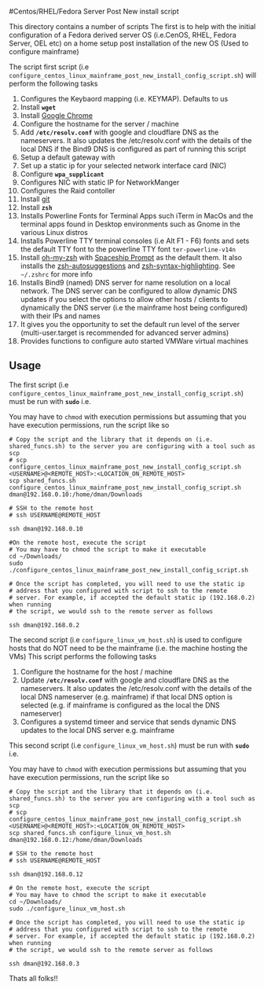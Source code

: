 #Centos/RHEL/Fedora Server Post New install script

This directory contains a number of scripts 
The first is to help with the initial configuration of a Fedora derived server OS (i.e.CenOS, RHEL, Fedora Server, OEL etc)
on a home setup post installation of the new OS (Used to configure mainframe)

The script first script (i.e `configure_centos_linux_mainframe_post_new_install_config_script.sh`)  will perform the following tasks
1) Configures the Keybaord mapping (i.e. KEYMAP). Defaults to us
2) Install **`wget`**
3) Install [Google Chrome](https://www.google.co.uk/chrome/)
4) Configure the hostname for the server / machine
5) Add **`/etc/resolv.conf`** with google and cloudflare DNS as the nameservers. It also updates the /etc/resolv.conf with the details of the local DNS if the Bind9 DNS is configured as part of running this script
6) Setup a default gateway with 
7) Set up a static ip for your selected network interface card (NIC)
8) Configure **`wpa_supplicant`**
9) Configures NIC with static IP for NetworkManger 
10) Configures the Raid contoller
11) Install [git](https://git-scm.com/about)
12) Install **`zsh`**
13) Installs Powerline Fonts for Terminal Apps such iTerm in MacOs and the terminal apps found in Desktop environments such as Gnome in the various Linux distros
14) Installs Powerline TTY terminal consoles (i.e Alt F1 - F6) fonts and sets the default TTY font to the powerline TTY font `ter-powerline-v14n`
15) Install [oh-my-zsh](https://github.com/ohmyzsh/ohmyzsh) with [Spaceship Prompt](https://spaceship-prompt.sh/) as the default them. It also installs the [zsh-autosuggestions](https://github.com/zsh-users/zsh-autosuggestions/blob/master/INSTALL.md) and [zsh-syntax-highlighting](https://github.com/zsh-users/zsh-syntax-highlighting/blob/master/INSTALL.md). See `~/.zshrc` for more info
16) Installs Bind9 (named) DNS server for name resolution on a local network. The DNS server can be configured to allow dynamic DNS 
updates if you select the options to allow other hosts / clients to dynamically the DNS server (i.e the mainframe host being configured) with their IPs and names
17) It gives you the opportunity to set the default run level of the server (multi-user.target is recommended for advanced server admins)
18) Provides functions to configure auto started VMWare virtual machines

## Usage

The first script (i.e `configure_centos_linux_mainframe_post_new_install_config_script.sh`) must be run with **`sudo`** i.e. 

You may have to `chmod` with execution permissions but assuming that you
have execution permissions, run the script like so

```shell
# Copy the script and the library that it depends on (i.e. shared_funcs.sh) to the server you are configuring with a tool such as scp
# scp configure_centos_linux_mainframe_post_new_install_config_script.sh <USERNAME>@<REMOTE_HOST>:<LOCATION_ON_REMOTE_HOST>
scp shared_funcs.sh configure_centos_linux_mainframe_post_new_install_config_script.sh dman@192.168.0.10:/home/dman/Downloads

# SSH to the remote host
# ssh USERNAME@REMOTE_HOST

ssh dman@192.168.0.10

#On the remote host, execute the script
# You may have to chmod the script to make it executable
cd ~/Downloads/
sudo ./configure_centos_linux_mainframe_post_new_install_config_script.sh

# Once the script has completed, you will need to use the static ip 
# address that you configured with script to ssh to the remote 
# server. For example, if accepted the default static ip (192.168.0.2) when running 
# the script, we would ssh to the remote server as follows

ssh dman@192.168.0.2

```


The second script (i.e `configure_linux_vm_host.sh`) is used to configure hosts that do NOT need to be the mainframe (i.e. the machine hosting the VMs)
This script performs the following tasks
1) Configure the hostname for the host / machine
2) Update **`/etc/resolv.conf`** with google and cloudflare DNS as the nameservers. It also updates the /etc/resolv.conf with the details of the local DNS nameserver (e.g. mainframe) if that local DNS option is selected (e.g. if mainframe is configured as the local the DNS nameserver) 
3) Configures a systemd timeer and service that sends dynamic DNS updates to the local DNS server e.g. mainframe 


This second script (i.e `configure_linux_vm_host.sh`) must be run with **`sudo`** i.e.

You may have to `chmod` with execution permissions but assuming that you
have execution permissions, run the script like so

```shell
# Copy the script and the library that it depends on (i.e. shared_funcs.sh) to the server you are configuring with a tool such as scp
# scp configure_centos_linux_mainframe_post_new_install_config_script.sh <USERNAME>@<REMOTE_HOST>:<LOCATION_ON_REMOTE_HOST>
scp shared_funcs.sh configure_linux_vm_host.sh dman@192.168.0.12:/home/dman/Downloads

# SSH to the remote host
# ssh USERNAME@REMOTE_HOST

ssh dman@192.168.0.12

# On the remote host, execute the script
# You may have to chmod the script to make it executable
cd ~/Downloads/
sudo ./configure_linux_vm_host.sh

# Once the script has completed, you will need to use the static ip 
# address that you configured with script to ssh to the remote 
# server. For example, if accepted the default static ip (192.168.0.2) when running 
# the script, we would ssh to the remote server as follows

ssh dman@192.168.0.3

```
Thats all folks!!
